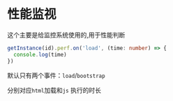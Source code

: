 # 性能监视
这个主要是给监控系统使用的,用于性能判断
```ts
getInstance(id).perf.on('load', (time: number) => {
  console.log(time)
})
```

默认只有两个事件：`load`/`bootstrap`

分别对应`html`加载和`js` 执行的时长